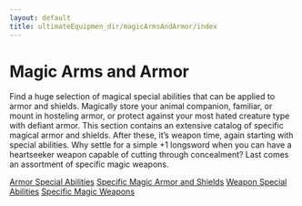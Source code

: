 ```yaml
---
layout: default
title: ultimateEquipmen_dir/magicArmsAndArmor/index
---
```

# Magic Arms and Armor

Find a huge selection of magical special abilities that can be applied to armor and shields. Magically store your animal companion, familiar, or mount in hosteling armor, or protect against your most hated creature type with defiant armor. This section contains an extensive catalog of specific magical armor and shields. After these, it’s weapon time, again starting with special abilities. Why settle for a simple +1 longsword when you can have a heartseeker weapon capable of cutting through concealment? Last comes an assortment of specific magic weapons.

[Armor Special Abilities](ultimateEquipmen_dir/magicArmsAndArmor/armorSpecialAbilities) [Specific Magic Armor and Shields](ultimateEquipmen_dir/magicArmsAndArmor/specificMagicArmorShields) [Weapon Special Abilities](ultimateEquipmen_dir/magicArmsAndArmor/weaponSpecialAbilities) [Specific Magic Weapons](ultimateEquipmen_dir/magicArmsAndArmor/specificMagicWeapons)

